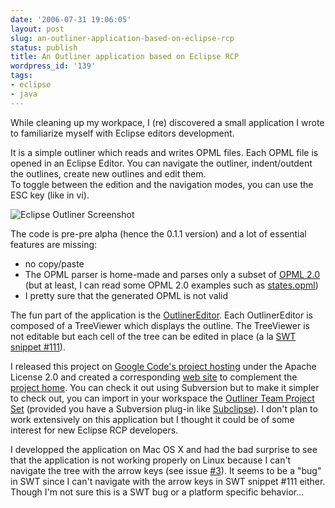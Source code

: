 ```yaml
---
date: '2006-07-31 19:06:05'
layout: post
slug: an-outliner-application-based-on-eclipse-rcp
status: publish
title: An Outliner application based on Eclipse RCP
wordpress_id: '139'
tags:
- eclipse
- java
---
```


While cleaning up my workpace, I (re) discovered a small application I wrote to familiarize myself with Eclipse editors development.
  
It is a simple outliner which reads and writes OPML files. Each OPML file is opened in an Eclipse Editor. You can navigate the outliner, indent/outdent the outlines, create new outlines and edit them.  
To toggle between the edition and the navigation modes, you can use the ESC key (like in vi).


![Eclipse Outliner Screenshot](http://jmesnil.googlepages.com/eclipse-outliner.jpg/eclipse-outliner-large.jpg)


The code is pre-pre alpha (hence the 0.1.1 version) and a lot of essential features are missing:

* no copy/paste
* The OPML parser is home-made and parses only a subset of [OPML 2.0](http://www.opml.org/spec2) (but at least, I can read some OPML 2.0 examples such as [states.opml](http://hosting.opml.org/dave/spec/states.opml))
* I pretty sure that the generated OPML is not valid

The fun part of the application is the [OutlinerEditor](http://eclipse-outliner.googlecode.com/svn/trunk/net.jmesnil.outliner.ui/src/net/jmesnil/outliner/ui/editors/OutlinerEditor.java). Each OutlinerEditor is composed of a TreeViewer which displays the outline.
The TreeViewer is not editable but each cell of the tree can be edited in place (a la [SWT snippet #111](http://dev.eclipse.org/viewcvs/index.cgi/%7Echeckout%7E/org.eclipse.swt.snippets/src/org/eclipse/swt/snippets/Snippet111.java)).

I released this project on [Google Code's project hosting](http://code.google.com/hosting/) under the Apache License 2.0 and created a corresponding [web site](http://jmesnil.googlepages.com/eclipseoutliner) to complement the [project home](http://code.google.com/p/eclipse-outliner/).
You can check it out using Subversion but to make it simpler to check out, you can import in your workspace the [Outliner Team Project Set](http://jmesnil.googlepages.com/eclipseoutliner.psf) (provided you have a Subversion plug-in like [Subclipse](http://subclipse.tigris.org/)).
I don't plan to work extensively on this application but I thought it could be of some interest for new Eclipse RCP developers.

I developped the application on Mac OS X and had the bad surprise to see that the application is not working properly on Linux  because I can't navigate the tree with the arrow keys (see issue [#3](http://code.google.com/p/eclipse-outliner/issues/detail?id=3&can;=2&q;=)).
It seems to be a "bug" in SWT since I can't navigate with the arrow keys in SWT snippet #111 either.  Though I'm not sure this is a SWT bug or a platform specific behavior...
